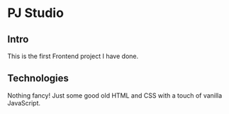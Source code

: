 # PJ Studio

## Intro

This is the first Frontend project I have done.

## Technologies

Nothing fancy! Just some good old HTML and CSS with a touch of vanilla JavaScript.
